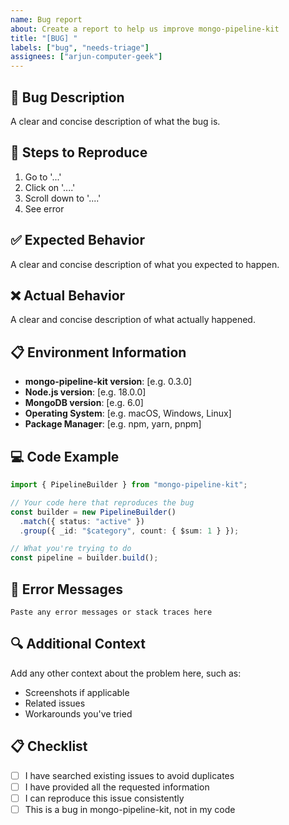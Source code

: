 ```yaml
---
name: Bug report
about: Create a report to help us improve mongo-pipeline-kit
title: "[BUG] "
labels: ["bug", "needs-triage"]
assignees: ["arjun-computer-geek"]
---
```


## 🐛 Bug Description

A clear and concise description of what the bug is.

## 🔄 Steps to Reproduce

1. Go to '...'
2. Click on '....'
3. Scroll down to '....'
4. See error

## ✅ Expected Behavior

A clear and concise description of what you expected to happen.

## ❌ Actual Behavior

A clear and concise description of what actually happened.

## 📋 Environment Information

- **mongo-pipeline-kit version**: [e.g. 0.3.0]
- **Node.js version**: [e.g. 18.0.0]
- **MongoDB version**: [e.g. 6.0]
- **Operating System**: [e.g. macOS, Windows, Linux]
- **Package Manager**: [e.g. npm, yarn, pnpm]

## 💻 Code Example

```typescript
import { PipelineBuilder } from "mongo-pipeline-kit";

// Your code here that reproduces the bug
const builder = new PipelineBuilder()
  .match({ status: "active" })
  .group({ _id: "$category", count: { $sum: 1 } });

// What you're trying to do
const pipeline = builder.build();
```

## 📝 Error Messages

```
Paste any error messages or stack traces here
```

## 🔍 Additional Context

Add any other context about the problem here, such as:

- Screenshots if applicable
- Related issues
- Workarounds you've tried

## 📋 Checklist

- [ ] I have searched existing issues to avoid duplicates
- [ ] I have provided all the requested information
- [ ] I can reproduce this issue consistently
- [ ] This is a bug in mongo-pipeline-kit, not in my code
